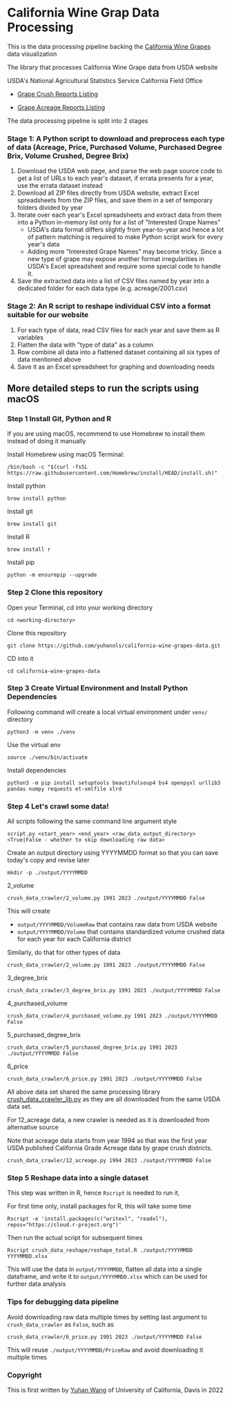 # California Wine Grap Data Processing

This is the data processing pipeline backing the [California Wine Grapes](https://asmith.ucdavis.edu/data/ca-wine-grapes) data visualization

The library that processes California Wine Grape data from USDA website

USDA's National Agricultural Statistics Service
California Field Office

* [Grape Crush Reports Listing](https://www.nass.usda.gov/Statistics_by_State/California/Publications/Specialty_and_Other_Releases/Grapes/Crush/Reports/index.php)

* [Grape Acreage Reports Listing](https://www.nass.usda.gov/Statistics_by_State/California/Publications/Specialty_and_Other_Releases/Grapes/Acreage/Reports/)

The data processing pipeline is split into 2 stages

### Stage 1: A Python script to download and preprocess each type of data (Acreage, Price, Purchased Volume, Purchased Degree Brix, Volume Crushed, Degree Brix)

1. Download the USDA web page, and parse the web page source code to get a list of URLs to each year's dataset, if errata presents for a year, use the errata dataset instead
2. Download all ZIP files directly from USDA website, extract Excel spreadsheets from the ZIP files, and save them in a set of temporary folders divided by year
3. Iterate over each year's Excel spreadsheets and extract data from them into a Python in-memory list only for a list of "Interested Grape Names"
   * USDA's data format differs slightly from year-to-year and hence a lot of pattern matching is required to make Python script work for every year's data
   * Adding more "Interested Grape Names" may become tricky. Since a new type of grape may expose another format irregularities in USDA's Excel spreadsheet and require some special code to handle it.
4. Save the extracted data into a list of CSV files named by year into a dedicated folder for each data type (e.g. acreage/2001.csv)

### Stage 2: An R script to reshape individual CSV into a format suitable for our website

1. For each type of data, read CSV files for each year and save them as R variables
2. Flatten the data with "type of data" as a column
3. Row combine all data into a flattened dataset containing all six types of data mentioned above
4. Save it as an Excel spreadsheet for graphing and downloading needs

## More detailed steps to run the scripts using macOS

### Step 1 Install Git, Python and R

If you are using macOS, recommend to use Homebrew to install them instead of doing it manually 

Install Homebrew using macOS Terminal:

```shell
/bin/bash -c "$(curl -fsSL https://raw.githubusercontent.com/Homebrew/install/HEAD/install.sh)"
```

Install python

```shell
brew install python
```

Install git

```shell
brew install git
```

Install R

```shell
brew install r
```

Install pip

```shell
python -m ensurepip --upgrade
```

### Step 2 Clone this repository

Open your Terminal, cd into your working directory

```shell
cd <working-directory>
```

Clone this repository

```shell
git clone https://github.com/yuhanols/california-wine-grapes-data.git
```

CD into it

```shell
cd california-wine-grapes-data
```

### Step 3 Create Virtual Environment and Install Python Dependencies

Following command will create a local virtual environment under `venv/` directory

```shell
python3 -m venv ./venv
```

Use the virtual env

```shell
source ./venv/bin/activate
```

Install dependencies

```shell
python3 -m pip install setuptools beautifulsoup4 bs4 openpyxl urllib3 pandas numpy requests et-xmlfile xlrd
```

### Step 4 Let's crawl some data!

All scripts following the same command line argument style

```shell
script.py <start_year> <end_year> <raw_data_output_directory> <True|False - whether to skip downloading raw data>
```

Create an output directory using YYYYMMDD format so that you can save today's copy and revise later

```shell
mkdir -p ./output/YYYYMMDD
```

2_volume

```shell
crush_data_crawler/2_volume.py 1991 2023 ./output/YYYYMMDD False
```

This will create

* `output/YYYYMMDD/VolumeRaw` that contains raw data from USDA website
* `output/YYYYMMDD/Volume` that contains standardized volume crushed data for each year for each California district

Similarly, do that for other types of data

```shell
crush_data_crawler/2_volume.py 1991 2023 ./output/YYYYMMDD False
```

3_degree_brix

```shell
crush_data_crawler/3_degree_brix.py 1991 2023 ./output/YYYYMMDD False
```
4_purchased_volume

```shell
crush_data_crawler/4_purchased_volume.py 1991 2023 ./output/YYYYMMDD False
```
5_purchased_degree_brix

```shell
crush_data_crawler/5_purchased_degree_brix.py 1991 2023 ./output/YYYYMMDD False
```

6_price

```shell
crush_data_crawler/6_price.py 1991 2023 ./output/YYYYMMDD False
```

All above data set shared the same processing library [crush_data_crawler_lib.py](crush_data_crawler/crush_data_crawler_lib.py)
as they are all downloaded from the same USDA data set. 

For 12_acreage data, a new crawler is needed as it is downloaded from alternative source

Note that acreage data starts from year 1994 as that was the first year USDA published California Grade Acreage data by grape crush districts. 

```shell
crush_data_crawler/12_acreage.py 1994 2023 ./output/YYYYMMDD False
```

### Step 5 Reshape data into a single dataset

This step was written in R, hence `Rscript` is needed to run it, 

For first time only, install packages for R, this will take some time

```shell
Rscript -e 'install.packages(c("writexl", "readxl"), repos="https://cloud.r-project.org")'
```

Then run the actual script for subsequent times

```shell
Rscript crush_data_reshape/reshape_total.R ./output/YYYYMMDD YYYYMMDD.xlsx
```

This will use the data in `output/YYYYMMDD`, flatten all data into a single dataframe, and write it to `output/YYYYMMDD.xlsx`
which can be used for further data analysis

### Tips for debugging data pipeline

Avoid downloading raw data multiple times by setting last argument to `crush_data_crawler` as `False`, such as

```shell
crush_data_crawler/6_price.py 1991 2023 ./output/YYYYMMDD False
```

This will reuse `./output/YYYYMMDD/PriceRaw` and avoid downloading it multiple times

### Copyright

This is first written by [Yuhan Wang](https://are.ucdavis.edu/people/grad-students/phd/yuhan-wang/) of University of California, Davis in 2022